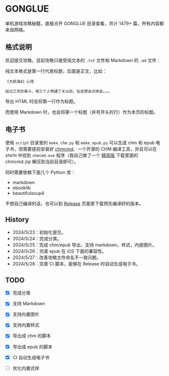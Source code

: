 # GONGLUE

单机游戏攻略秘籍，直接点开 GONGLUE 目录查看，共计 1479+ 篇，所有内容都来自网络。

## 格式说明

欢迎提交攻略，目前攻略只接受纯文本的 `.txt` 文件和 Markdown 的 `.md` 文件：

纯文本格式是第一行代表标题，后面是正文，比如：

```text
《大航海4》心得

经过三天的奋斗，用三个人物通了关以后，在这想谈点体会。。。。
```

导出 HTML 时会将第一行作为标题。

而使用 Markdown 时，也会将第一个标题（井号开头的行）作为本页的标题。


## 电子书

使用 `script` 目录里的 `make_chm.py` 和 `make_epub.py` 可以生成 chm 和 epub 电子书，但需要提前安装好 [chmcmd](https://wiki.freepascal.org/htmlhelp_compiler)，一个开源的 CHM 编译工具，并且可以在 `$PATH` 中找到 `chmcmd.exe` 程序（我自己做了一个 [精简版](https://github.com/skywind3000/support/releases/1.0.0) 下载里面的 chmcmd.zip 解压到当前目录即可）。

同时需要依赖下面几个 Python 库：

- markdown
- ebooklib
- beautifulsoup4

不想自己编译的话，也可以到 [Release](releases) 页面里下载预先编译好的版本。

## History

- 2024/5/23：初始化提交。
- 2024/5/24：完成分类。
- 2024/5/25：完成 chm/epub 导出，支持 markdown，样式，内嵌图片。
- 2024/5/26：完善 epub 在 iOS 下面的兼容性。
- 2024/5/27：改善攻略文件命名不一致问题。
- 2024/5/28：完善 CI 脚本，能够在 Release 时自动生成电子书。

## TODO

- [X] 完成分类
- [X] 支持 Markdown
- [x] 支持内置图片
- [x] 支持内置样式
- [X] 导出成 chm 的脚本
- [x] 导出成 epub 的脚本
- [x] CI 自动生成电子书
- [ ] 优化内置式样


